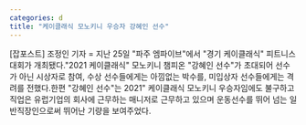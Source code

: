 ```yaml
---
categories: d
title: "케이클래식 모노키니 우승자 강혜인 선수"
---
```

[잡포스트] 조정인 기자 = 지난 25일 "파주 엠파이브"에서 "경기 케이클래식" 피트니스 대회가 개최됐다."2021 케이클래식" 모노키니 챔피온 "강혜인 선수"가 초대되어 선수가 아닌 시상자로 참여, 수상 선수들에게는 아낌없는 박수를, 미입상자 선수들에게는 격려를 전했다.한편 "강혜인 선수"는 2021" 케이클래식 모노키니 우승자임에도 불구하고 직업은 유럽기업의 회사에 근무하는 매니저로 근무하고 있으며 운동선수를 뛰어 넘는 일반직장인으로써 뛰어난 기량을 보여주었다.